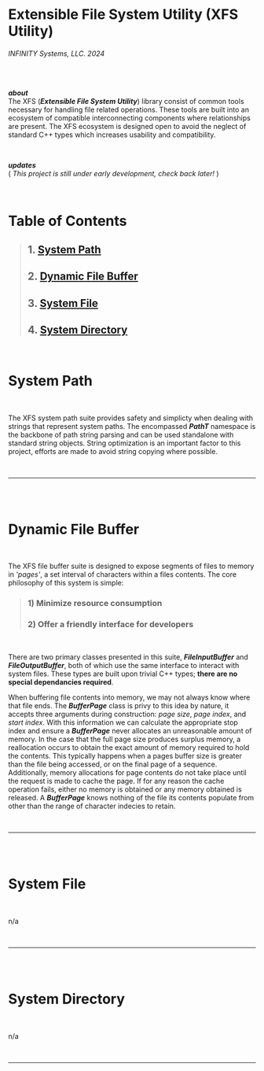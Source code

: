 # Extensible File System Utility (XFS Utility)
###### INFINITY Systems, LLC. 2024

<br/>

***about***
<br/>
The XFS (***Extensible File System Utility***) library consist of common tools necessary for handling file related operations. These tools are built into an ecosystem of compatible interconnecting components where relationships are present. The XFS ecosystem is designed open to avoid the neglect of standard C++ types which increases usability and compatibility.

<br/>

***updates***
<br/>
( *This project is still under early development, check back later!* )

<br/>

# Table of Contents
>
> ## 1. [System Path](#system-path)
> ## 2. [Dynamic File Buffer](#dynamic-file-buffer)
> ## 3. [System File](#system-file)
> ## 4. [System Directory](#system-directory)

<br/>

# System Path

<br/>

The XFS system path suite provides safety and simplicty when dealing with strings that represent system paths. The encompassed ***PathT*** namespace is the backbone of path string parsing and can be used standalone with standard string objects. String optimization is an important factor to this project, efforts are made to avoid string copying where possible.

<br/>

---

<br/>
<br/>

# Dynamic File Buffer

<br/>

The XFS file buffer suite is designed to expose segments of files to memory in *'pages'*, a set interval of characters within a files contents. The core philosophy of this system is simple:
> ### 1) Minimize resource consumption
> ### 2) Offer a friendly interface for developers

<br/>

There are two primary classes presented in this suite, ***FileInputBuffer*** and ***FileOutputBuffer***, both of which use the same interface to interact with system files. These types are built upon trivial C++ types; **there are no special dependancies required**.

When buffering file contents into memory, we may not always know where that file ends. The ***BufferPage*** class is privy to this idea by nature, it accepts three arguments during construction: *page size*, *page index*, and *start index*. With this information we can calculate the appropriate stop index and ensure a ***BufferPage*** never allocates an unreasonable amount of memory. In the case that the full page size produces surplus memory, a reallocation occurs to obtain the exact amount of memory required to hold the contents. This typically happens when a pages buffer size is greater than the file being accessed, or on the final page of a sequence. Additionally, memory allocations for page contents do not take place until the request is made to cache the page. If for any reason the cache operation fails, either no memory is obtained or any memory obtained is released. A ***BufferPage*** knows nothing of the file its contents populate from other than the range of character indecies to retain.

<br/>

---

<br/>
<br/>

# System File

<br/>

n/a

<br/>

---

<br/>
<br/>

# System Directory

<br/>

n/a

<br/>

---

<br/>
<br/>

